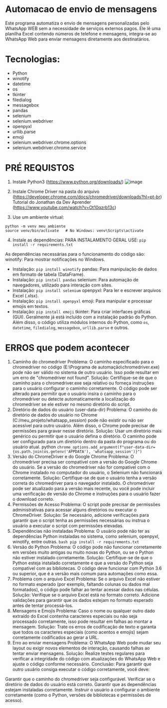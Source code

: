 # Automacao de envio de mensagens
Este programa automatiza o envio de mensagens personalizadas pelo WhatsApp WEB sem a necessidade de serviços externos pagos. Ele lê uma planilha Excel contendo números de telefone e mensagens,  integra-se ao WhatsApp Web para enviar mensagens diretamente aos destinatários.

# Tecnologias:
- Python
- winotify
- datetime
- os
- tkinter
- filedialog
- messagebox
- pandas
- selenium
- selenium.webdriver
- openpyxl
- urllib.parse
- emoji
- selenium.webdriver.chrome.options
- selenium.webdriver.chrome.service

# PRÉ REQUISTOS
1) Instale Python3 (https://www.python.org/downloads/)
![image](https://github.com/user-attachments/assets/0ded5cf5-4d7d-4fe6-96ca-42eee8fce90e)

2) Instale Chrome Driver na pasta do arquivo (https://developer.chrome.com/docs/chromedriver/downloads?hl=pt-br)
  Tutorial do Jonathan da Dev Aprender (https://www.youtube.com/watch?v=Ot10qzrb13c)

3) Use um ambiente virtual:
````Crie um ambiente virtual para gerenciar dependências e evitar problemas de configuração:
python -m venv meu_ambiente
source venv/bin/activate   # No Windows: venv\Scripts\activate
````
4) Instale as dependências:
PARA INSTALAMENTO GERAL USE:
````pip install -r requirements.txt````

As dependências necessárias para o funcionamento do código são:
winotify: Para mostrar notificações no Windows.
  - Instalação: ````pip install winotify````
pandas: Para manipulação de dados em formato de tabela (DataFrame).
  - Instalação: ````pip install pandas````
selenium: Para automação de navegadores, utilizado para interação com sites.
  - Instalação: ````pip install selenium````
openpyxl: Para ler e escrever arquivos Excel (.xlsx).
  - Instalação: ````pip install openpyxl````
emoji: Para manipular e processar emojis em textos.
  - Instalação: ````pip install emoji````
tkinter: Para criar interfaces gráficas (GUI). Geralmente já está incluído com a instalação padrão do Python.
Além disso, o código utiliza módulos internos do Python, como ````os````, ````datetime````, ````filedialog````, ````messagebox````, ````urllib.parse```` e outros.

# ERROS que podem acontecer

1. Caminho do chromedriver
Problema: O caminho especificado para o chromedriver no código (E:\\Programa de automação\\chromedriver.exe) pode não ser válido no sistema de outro usuário. Isso pode resultar em um erro de "chromedriver not found".
Solução: Certifique-se de que o caminho para o chromedriver.exe seja relativo ou forneça instruções para o usuário configurar o caminho corretamente. O código pode ser alterado para permitir que o usuário insira o caminho para o chromedriver ou detecte automaticamente a localização do chromedriver se ele estiver no mesmo diretório do script.
2. Diretório de dados do usuário (user-data-dir)
Problema: O caminho do diretório de dados do usuário no Chrome (C:/meu_projeto/whatsapp_session) pode não existir ou não ser acessível para outro usuário. Além disso, o Chrome pode precisar de permissões para gravar nesse diretório.
Solução: Usar um diretório mais genérico ou permitir que o usuário defina o diretório. O caminho pode ser configurado para um diretório dentro da pasta do programa ou do usuário atual.
python
````chrome_options.add_argument(f"user-data-dir={os.path.join(os.getenv('APPDATA'), 'whatsapp_session')}")````
3. Versão do ChromeDriver e do Google Chrome
Problema: O chromedriver precisa ser compatível com a versão do Google Chrome do usuário. Se a versão do chromedriver não for compatível com o Chrome instalado no computador do usuário, o Selenium não funcionará corretamente.
Solução: Certifique-se de que o usuário tenha a versão correta do chromedriver para o navegador instalado. O chromedriver pode ser atualizado para a versão mais recente, ou você pode incluir uma verificação de versão do Chrome e instruções para o usuário fazer o download correto.
4. Permissões de Acesso
Problema: O script pode precisar de permissões administrativas para acessar alguns diretórios ou executar o ChromeDriver.
Solução: Se necessário, adicione verificações para garantir que o script tenha as permissões necessárias ou instrua o usuário a executar o script com permissões elevadas.
5. Dependências não instaladas
Problema: O usuário pode não ter as dependências Python instaladas no sistema, como selenium, openpyxl, winotify, entre outras.
````bash pip install -r requirements.txt````
6. Versão do Python
Problema: O código pode não funcionar corretamente em versões muito antigas ou muito novas do Python, ou se o Python não estiver instalado corretamente.
Solução: Certifique-se de que o Python esteja instalado corretamente e que a versão do Python seja compatível com as bibliotecas. O código deve funcionar com Python 3.6 ou superior, que é a versão mais comum para automações como essa.
7. Problema com o arquivo Excel
Problema: Se o arquivo Excel não estiver no formato esperado (por exemplo, faltando colunas ou dados mal formatados), o código pode falhar ao tentar acessar dados nas células.
Solução: Verifique se o arquivo Excel está no formato correto. Adicione validações para garantir que os dados estejam no formato esperado antes de tentar processá-los.
8. Mensagens e Emojis
Problema: Caso o nome ou qualquer outro dado extraído do Excel contenha caracteres especiais ou não seja processado corretamente, isso pode resultar em falhas ao montar a mensagem.
Solução: Trate os erros de codificação de texto e garanta que todos os caracteres especiais (como acentos e emojis) sejam corretamente codificados ao gerar a URL.
9. Erro ao enviar mensagens
Problema: O WhatsApp Web pode mudar seu layout ou exigir novos elementos de interação, causando falhas ao tentar enviar mensagens.
Solução: Realize testes regulares para verificar a integridade do código com atualizações do WhatsApp Web e ajuste o código conforme necessário.
Conclusão:
Para garantir que outro usuário consiga executar o código corretamente, você deve:

Garantir que o caminho do chromedriver seja configurável.
Verificar se o diretório de dados do usuário está correto.
Garantir que as dependências estejam instaladas corretamente.
Instruir o usuário a configurar o ambiente corretamente (como o Python, versões de bibliotecas e permissões de acesso).
